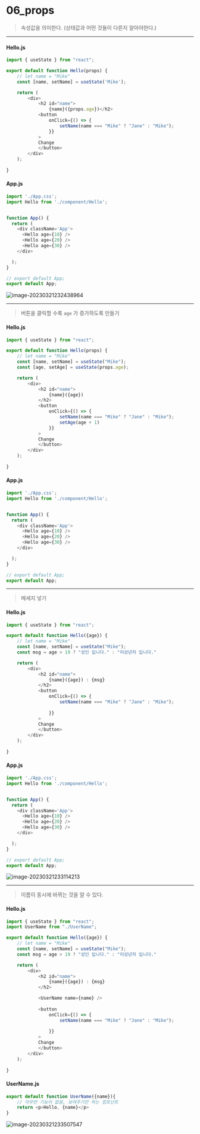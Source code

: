 # 06_props

> 속성값을 의미한다. (상태값과 어떤 것들이 다른지 알아야한다.)



---

#### Hello.js

```javascript
import { useState } from "react";

export default function Hello(props) {
    // let name = "Mike"
    const [name, setName] = useState('Mike');

    return (
        <div> 
            <h2 id="name">
                {name}({props.age})</h2>
            <button 
                onClick={() => {
                    setName(name === "Mike" ? "Jane" : "Mike");
                }}
            >
            Change
            </button>
        </div>
    );
        
}
```



#### App.js

```javascript
import './App.css';
import Hello from './component/Hello';


function App() {
  return (
    <div className='App'>
      <Hello age={10} />
      <Hello age={20} />
      <Hello age={30} />
    </div>

  );
}

// export default App;
export default App;
```

![image-20230321232438964](C:\Users\areur\AppData\Roaming\Typora\typora-user-images\image-20230321232438964.png)

---



> 버튼을 클릭할 수록 `age` 가 증가하도록 만들기 

#### Hello.js

```javascript
import { useState } from "react";

export default function Hello(props) {
    // let name = "Mike"
    const [name, setName] = useState("Mike");
    const [age, setAge] = useState(props.age);

    return (
        <div> 
            <h2 id="name">
                {name}({age})
            </h2>
            <button 
                onClick={() => {
                    setName(name === "Mike" ? "Jane" : "Mike");
                    setAge(age + 1)
                }}
            >
            Change
            </button>
        </div>
    );
        
}
```



#### App.js

```javascript
import './App.css';
import Hello from './component/Hello';


function App() {
  return (
    <div className='App'>
      <Hello age={10} />
      <Hello age={20} />
      <Hello age={30} />
    </div>

  );
}

// export default App;
export default App;
```



---

> 메세지 넣기 



#### Hello.js

```javascript
import { useState } from "react";

export default function Hello({age}) {
    // let name = "Mike"
    const [name, setName] = useState("Mike");
    const msg = age > 19 ? "성인 입니다." : "미성년자 입니다."

    return (
        <div> 
            <h2 id="name">
                {name}({age}) : {msg}
            </h2>
            <button 
                onClick={() => {
                    setName(name === "Mike" ? "Jane" : "Mike");
                    
                }}
            >
            Change
            </button>
        </div>
    );
        
}
```



#### App.js

```javascript
import './App.css';
import Hello from './component/Hello';


function App() {
  return (
    <div className='App'>
      <Hello age={10} />
      <Hello age={20} />
      <Hello age={30} />
    </div>

  );
}

// export default App;
export default App;
```

![image-20230321233114213](C:\Users\areur\AppData\Roaming\Typora\typora-user-images\image-20230321233114213.png)



---



> 이름이 동시에 바뀌는 것을 알 수 있다. 

#### Hello.js

```javascript
import { useState } from "react";
import UserName from "./UserName";

export default function Hello({age}) {
    // let name = "Mike"
    const [name, setName] = useState("Mike");
    const msg = age > 19 ? "성인 입니다." : "미성년자 입니다."

    return (
        <div> 
            <h2 id="name">
                {name}({age}) : {msg}
            </h2>

            <UserName name={name} />
            
            <button 
                onClick={() => {
                    setName(name === "Mike" ? "Jane" : "Mike");
                    
                }}
            >
            Change
            </button>
        </div>
    );
        
}
```



#### UserName.js

```javascript
export default function UserName({name}){
    // 아무런 기능이 없음, 보여주기만 하는 컴포넌트
    return <p>Hello, {name}</p>
}
```



![image-20230321233507547](C:\Users\areur\AppData\Roaming\Typora\typora-user-images\image-20230321233507547.png)
